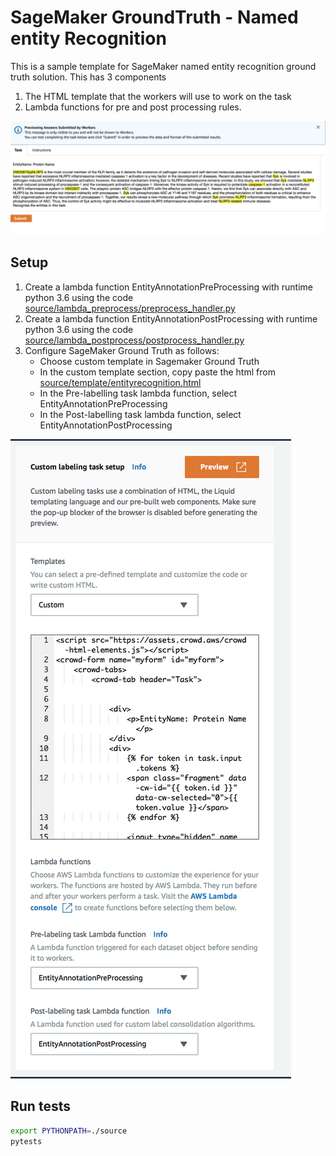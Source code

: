 # SageMaker GroundTruth  - Named entity Recognition
This is a sample template for SageMaker named entity recognition ground truth solution.  This has 3 components
1. The HTML template that the workers will use to work on the task
1. Lambda functions for pre and post processing rules.

![Preview](docs/preview.png)

## Setup
1. Create a lambda function EntityAnnotationPreProcessing with runtime python 3.6 using the code [source/lambda_preprocess/preprocess_handler.py](source/lambda_preprocess/preprocess_handler.py)
1. Create a lambda function EntityAnnotationPostProcessing with runtime python 3.6 using the code [source/lambda_postprocess/postprocess_handler.py](source/lambda_postprocess/postprocess_handler.py)
1. Configure SageMaker Ground Truth as follows:
   - Choose custom template in Sagemaker Ground Truth
   - In the custom template section, copy paste the html from [source/template/entityrecognition.html](source/template/entityrecognition.html)
   - In the Pre-labelling task lambda function, select EntityAnnotationPreProcessing
   - In the Post-labelling task lambda function, select EntityAnnotationPostProcessing


![setup](docs/setup_custom_template.png)

 

## Run tests

```bash
export PYTHONPATH=./source
pytests
```

